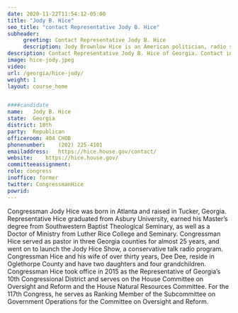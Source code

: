 ```yaml
---
date: 2020-11-22T11:54:12-05:00
title: "Jody B. Hice"
seo_title: "contact Representative Jody B. Hice"
subheader:
     greeting: Contact Representative Jody B. Hice 
     description: Jody Brownlow Hice is an American politician, radio show host, and political activist serving as the U.S. Representative for Georgia's 10th congressional district since 2015. He is a member of the Republican Party.
description: Contact Representative Jody B. Hice of Georgia. Contact information for Jody B. Hice includes email address, phone number, and mailing address.
image: hice-jody.jpeg
video: 
url: /georgia/hice-jody/
weight: 1
layout: course_home


####candidate
name:	Jody B. Hice
state:	Georgia
district: 10th
party:	Republican
officeroom:	404 CHOB
phonenumber:	(202) 225-4101
emailaddress:	https://hice.house.gov/contact/
website:	https://hice.house.gov/
committeeassignment: 
role: congress
inoffice: former
twitter: CongressmanHice
powrid: 
---
```




Congressman Jody Hice was born in Atlanta and raised in Tucker, Georgia. Representative Hice graduated from Asbury University, earned his Master’s degree from Southwestern Baptist Theological Seminary, as well as a Doctor of Ministry from Luther Rice College and Seminary. Congressman Hice served as pastor in three Georgia counties for almost 25 years, and went on to launch the Jody Hice Show, a conservative talk radio program. Congressman Hice and his wife of over thirty years, Dee Dee, reside in Oglethorpe County and have two daughters and four grandchildren. Congressman Hice took office in 2015 as the Representative of Georgia’s 10th Congressional District and serves on the House Committee on Oversight and Reform and the House Natural Resources Committee. For the 117th Congress, he serves as Ranking Member of the Subcommittee on Government Operations for the Committee on Oversight and Reform. 